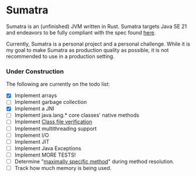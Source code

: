 # Sumatra

Sumatra is an (unfinished) JVM written in Rust. Sumatra targets Java SE 21 and endeavors to be fully compliant with the spec found [here](https://docs.oracle.com/javase/specs/jvms/se21/html/index.html).

Currently, Sumatra is a personal project and a personal challenge. While it is my goal to make Sumatra as production quality
as possible, it is not recommended to use in a production setting.

### Under Construction

The following are currently on the todo list:

- [x] Implement arrays
- [ ] Implement garbage collection
- [x] Implement a JNI
- [ ] Implement java.lang.* core classes' native methods
- [ ] Implement [Class file verification](https://docs.oracle.com/javase/specs/jvms/se21/html/jvms-4.html#jvms-4.10)
- [ ] Implement multithreading support
- [ ] Implement I/O
- [ ] Implement JIT
- [ ] Implement Java Exceptions
- [ ] Implement MORE TESTS!
- [ ] Determine "[maximally specific method](https://docs.oracle.com/javase/specs/jls/se8/html/jls-15.html#jls-15.12.2.5)" during method resolution.
- [ ] Track how much memory is being used. 
